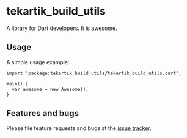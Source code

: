 # tekartik_build_utils

A library for Dart developers. It is awesome.

## Usage

A simple usage example:

    import 'package:tekartik_build_utils/tekartik_build_utils.dart';

    main() {
      var awesome = new Awesome();
    }

## Features and bugs

Please file feature requests and bugs at the [issue tracker][tracker].

[tracker]: http://example.com/issues/replaceme
